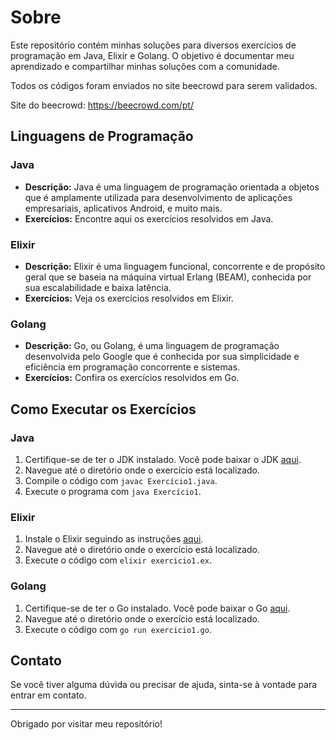 # Sobre
Este repositório contém minhas soluções para diversos exercícios de programação em Java, Elixir e Golang. O objetivo é documentar meu aprendizado e compartilhar minhas soluções com a comunidade.

Todos os códigos foram enviados no site beecrowd para serem validados.

Site do beecrowd: https://beecrowd.com/pt/

## Linguagens de Programação

### Java

- **Descrição:** Java é uma linguagem de programação orientada a objetos que é amplamente utilizada para desenvolvimento de aplicações empresariais, aplicativos Android, e muito mais.
- **Exercícios:** Encontre aqui os exercícios resolvidos em Java.

### Elixir

- **Descrição:** Elixir é uma linguagem funcional, concorrente e de propósito geral que se baseia na máquina virtual Erlang (BEAM), conhecida por sua escalabilidade e baixa latência.
- **Exercícios:** Veja os exercícios resolvidos em Elixir.

### Golang

- **Descrição:** Go, ou Golang, é uma linguagem de programação desenvolvida pelo Google que é conhecida por sua simplicidade e eficiência em programação concorrente e sistemas.
- **Exercícios:** Confira os exercícios resolvidos em Go.

## Como Executar os Exercícios

### Java

1. Certifique-se de ter o JDK instalado. Você pode baixar o JDK [aqui](https://www.oracle.com/java/technologies/javase-downloads.html).
2. Navegue até o diretório onde o exercício está localizado.
3. Compile o código com `javac Exercício1.java`.
4. Execute o programa com `java Exercício1`.

### Elixir

1. Instale o Elixir seguindo as instruções [aqui](https://elixir-lang.org/install.html).
2. Navegue até o diretório onde o exercício está localizado.
3. Execute o código com `elixir exercicio1.ex`.

### Golang

1. Certifique-se de ter o Go instalado. Você pode baixar o Go [aqui](https://golang.org/dl/).
2. Navegue até o diretório onde o exercício está localizado.
3. Execute o código com `go run exercicio1.go`.

## Contato

Se você tiver alguma dúvida ou precisar de ajuda, sinta-se à vontade para entrar em contato.

---

Obrigado por visitar meu repositório!

